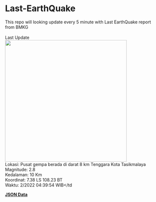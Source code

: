 # Last-EarthQuake
This repo will looking update every 5 minute with Last EarthQuake report from BMKG
<br>
<br>
Last Update
<br>
<img src="https://ews.bmkg.go.id/TEWS/data/20221204043954.mmi.jpg" width="400"/>
<br>
Lokasi: Pusat gempa berada di darat 8 km Tenggara Kota Tasikmalaya <br>
Magnitude: 2.8 <br>
Kedalaman: 10 Km <br>
Koordinat: 7.38 LS 108.23 BT <br>
Waktu: 2/2022 04:39:54 WIB</td <br>

<a href="./data/data.json">**JSON Data**</a>
